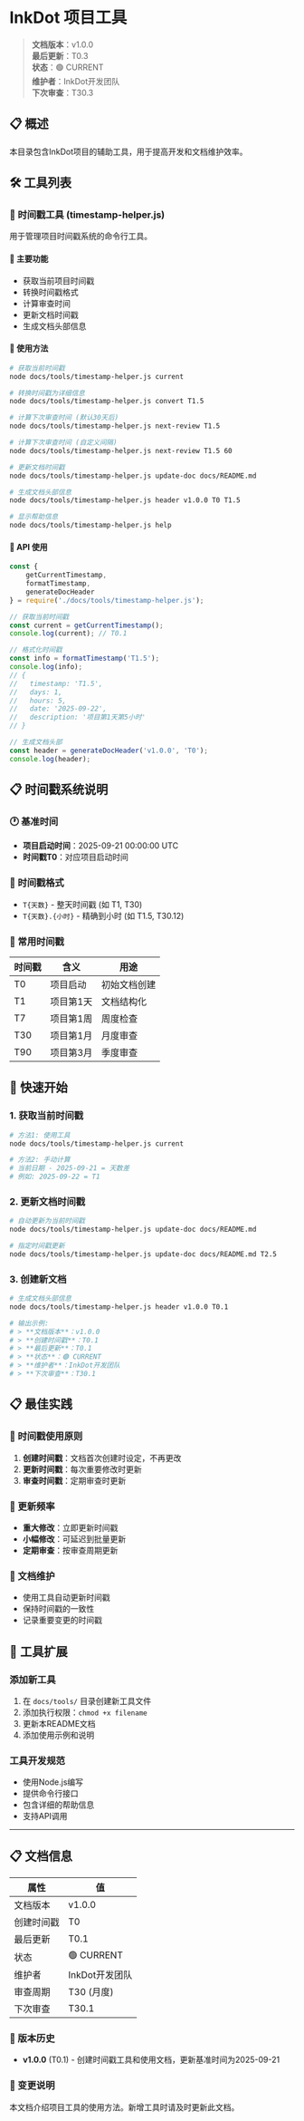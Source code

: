 # InkDot 项目工具

> **文档版本**：v1.0.0  
> **最后更新**：T0.3  
> **状态**：🟢 CURRENT  
> **维护者**：InkDot开发团队  
> **下次审查**：T30.3

## 📋 概述

本目录包含InkDot项目的辅助工具，用于提高开发和文档维护效率。

## 🛠️ 工具列表

### 📅 时间戳工具 (timestamp-helper.js)

用于管理项目时间戳系统的命令行工具。

#### 🎯 主要功能
- 获取当前项目时间戳
- 转换时间戳格式
- 计算审查时间
- 更新文档时间戳
- 生成文档头部信息

#### 📝 使用方法

```bash
# 获取当前时间戳
node docs/tools/timestamp-helper.js current

# 转换时间戳为详细信息
node docs/tools/timestamp-helper.js convert T1.5

# 计算下次审查时间 (默认30天后)
node docs/tools/timestamp-helper.js next-review T1.5

# 计算下次审查时间 (自定义间隔)
node docs/tools/timestamp-helper.js next-review T1.5 60

# 更新文档时间戳
node docs/tools/timestamp-helper.js update-doc docs/README.md

# 生成文档头部信息
node docs/tools/timestamp-helper.js header v1.0.0 T0 T1.5

# 显示帮助信息
node docs/tools/timestamp-helper.js help
```

#### 🔧 API 使用

```javascript
const { 
    getCurrentTimestamp, 
    formatTimestamp, 
    generateDocHeader 
} = require('./docs/tools/timestamp-helper.js');

// 获取当前时间戳
const current = getCurrentTimestamp();
console.log(current); // T0.1

// 格式化时间戳
const info = formatTimestamp('T1.5');
console.log(info);
// {
//   timestamp: 'T1.5',
//   days: 1,
//   hours: 5,
//   date: '2025-09-22',
//   description: '项目第1天第5小时'
// }

// 生成文档头部
const header = generateDocHeader('v1.0.0', 'T0');
console.log(header);
```

## 📋 时间戳系统说明

### 🕐 基准时间
- **项目启动时间**：2025-09-21 00:00:00 UTC
- **时间戳T0**：对应项目启动时间

### 📅 时间戳格式
- `T{天数}` - 整天时间戳 (如 T1, T30)
- `T{天数}.{小时}` - 精确到小时 (如 T1.5, T30.12)

### 🔄 常用时间戳
| 时间戳 | 含义 | 用途 |
|--------|------|------|
| T0 | 项目启动 | 初始文档创建 |
| T1 | 项目第1天 | 文档结构化 |
| T7 | 项目第1周 | 周度检查 |
| T30 | 项目第1月 | 月度审查 |
| T90 | 项目第3月 | 季度审查 |

## 🚀 快速开始

### 1. 获取当前时间戳
```bash
# 方法1: 使用工具
node docs/tools/timestamp-helper.js current

# 方法2: 手动计算
# 当前日期 - 2025-09-21 = 天数差
# 例如: 2025-09-22 = T1
```

### 2. 更新文档时间戳
```bash
# 自动更新为当前时间戳
node docs/tools/timestamp-helper.js update-doc docs/README.md

# 指定时间戳更新
node docs/tools/timestamp-helper.js update-doc docs/README.md T2.5
```

### 3. 创建新文档
```bash
# 生成文档头部信息
node docs/tools/timestamp-helper.js header v1.0.0 T0.1

# 输出示例:
# > **文档版本**：v1.0.0  
# > **创建时间戳**：T0.1  
# > **最后更新**：T0.1  
# > **状态**：🟢 CURRENT  
# > **维护者**：InkDot开发团队  
# > **下次审查**：T30.1
```

## 📋 最佳实践

### 🎯 时间戳使用原则
1. **创建时间戳**：文档首次创建时设定，不再更改
2. **更新时间戳**：每次重要修改时更新
3. **审查时间戳**：定期审查时更新

### 🔄 更新频率
- **重大修改**：立即更新时间戳
- **小幅修改**：可延迟到批量更新
- **定期审查**：按审查周期更新

### 📝 文档维护
- 使用工具自动更新时间戳
- 保持时间戳的一致性
- 记录重要变更的时间戳

## 🔧 工具扩展

### 添加新工具
1. 在 `docs/tools/` 目录创建新工具文件
2. 添加执行权限：`chmod +x filename`
3. 更新本README文档
4. 添加使用示例和说明

### 工具开发规范
- 使用Node.js编写
- 提供命令行接口
- 包含详细的帮助信息
- 支持API调用

---

## 📋 文档信息

| 属性 | 值 |
|------|----|
| 文档版本 | v1.0.0 |
| 创建时间戳 | T0 |
| 最后更新 | T0.1 |
| 状态 | 🟢 CURRENT |
| 维护者 | InkDot开发团队 |
| 审查周期 | T30 (月度) |
| 下次审查 | T30.1 |

### 📅 版本历史
- **v1.0.0** (T0.1) - 创建时间戳工具和使用文档，更新基准时间为2025-09-21

### 📝 变更说明
本文档介绍项目工具的使用方法。新增工具时请及时更新此文档。
